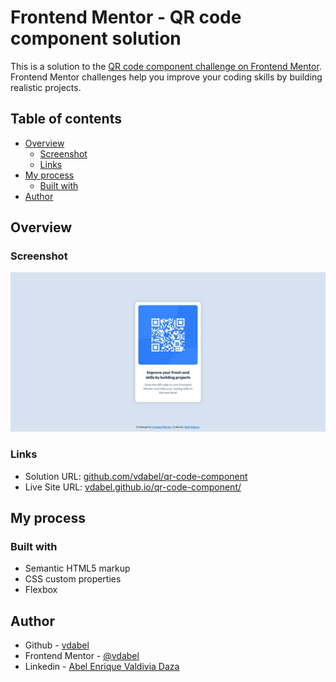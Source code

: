 # Frontend Mentor - QR code component solution

This is a solution to the [QR code component challenge on Frontend Mentor](https://www.frontendmentor.io/challenges/qr-code-component-iux_sIO_H). Frontend Mentor challenges help you improve your coding skills by building realistic projects.

## Table of contents

-   [Overview](#overview)
    -   [Screenshot](#screenshot)
    -   [Links](#links)
-   [My process](#my-process)
    -   [Built with](#built-with)
-   [Author](#author)

## Overview

### Screenshot

![](screenshot.webp)

### Links

-   Solution URL: [github.com/vdabel/qr-code-component](https://github.com/vdabel/qr-code-component)
-   Live Site URL: [vdabel.github.io/qr-code-component/](https://vdabel.github.io/qr-code-component/)

## My process

### Built with

-   Semantic HTML5 markup
-   CSS custom properties
-   Flexbox

## Author

-   Github - [vdabel](https://github.com/vdabel)
-   Frontend Mentor - [@vdabel](https://www.frontendmentor.io/profile/vdabel)
-   Linkedin - [Abel Enrique Valdivia Daza](https://www.linkedin.com/in/e-valdivia/)
